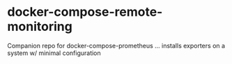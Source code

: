 # docker-compose-remote-monitoring
Companion repo for docker-compose-prometheus ... installs exporters on a system w/ minimal configuration

